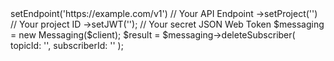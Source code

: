 <?php

use Appwrite\Client;
use Appwrite\Services\Messaging;

$client = (new Client())
    ->setEndpoint('https://example.com/v1') // Your API Endpoint
    ->setProject('<YOUR_PROJECT_ID>') // Your project ID
    ->setJWT('<YOUR_JWT>'); // Your secret JSON Web Token

$messaging = new Messaging($client);

$result = $messaging->deleteSubscriber(
    topicId: '<TOPIC_ID>',
    subscriberId: '<SUBSCRIBER_ID>'
);